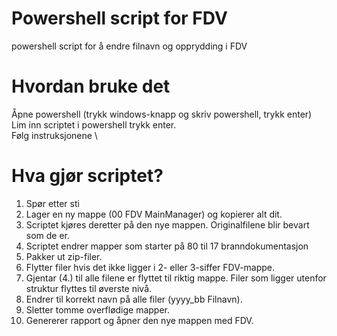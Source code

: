 # Powershell script for FDV
powershell script for å endre filnavn og opprydding i FDV

# Hvordan bruke det
Åpne powershell (trykk windows-knapp og skriv powershell, trykk enter)
Lim inn scriptet i powershell trykk enter. \
Følg instruksjonene \

# Hva gjør scriptet?
1. Spør etter sti
2. Lager en ny mappe (00 FDV MainManager) og kopierer alt dit. 
3. Scriptet kjøres deretter på den nye mappen. Originalfilene blir bevart som de er.
4. Scriptet endrer mapper som starter på 80 til 17 branndokumentasjon
5. Pakker ut zip-filer.
6. Flytter filer hvis det ikke ligger i 2- eller 3-siffer FDV-mappe.
7. Gjentar (4.) til alle filene er flyttet til riktig mappe. Filer som ligger utenfor struktur flyttes til øverste nivå.
8. Endrer til korrekt navn på alle filer (yyyy_bb Filnavn).
9. Sletter tomme overflødige mapper.
10. Genererer rapport og åpner den nye mappen med FDV.
